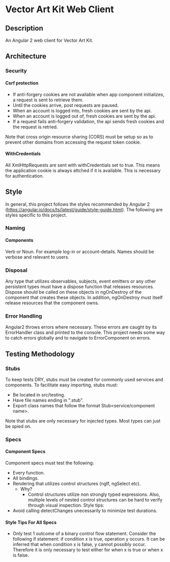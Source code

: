 # Vector Art Kit Web Client

## Description
An Angular 2 web client for Vector Art Kit.

## Architecture
### Security
#### Csrf protection
- If anti-forgery cookies are not available when app component initializes, a request is sent to retrieve them.
- Until the cookies arrive, post requests are paused. 
- When an account is logged into, fresh cookies are sent by the api.
- When an account is logged out of, fresh cookies are sent by the api.
- If a request fails anti-forgery validation, the api sends fresh cookies and the request is retried.

Note that cross origin resource sharing (CORS) must be setup so as to prevent other domains from accessing the request token
cookie.
#### WithCredentials
All XmlHttpRequests are sent with withCredentials set to true. This means the application cookie is always attched if it is
available. This is necessary for authentication.
## Style
In general, this project follows the styles recommended by Angular 2 (https://angular.io/docs/ts/latest/guide/style-guide.html).
The following are styles specific to this project.
### Naming
#### Components
Verb or Noun. For example log-in or account-details. Names should be verbose and relevant to users. 
### Disposal
Any type that utilizes observables, subjects, event emitters or any other persistent types must have a dispose function that releases resources.
Dispose should be called on these objects in ngOnDestroy of the component that creates these objects. In addition, ngOnDestroy must
itself release resources that the component owns.
### Error Handling
Angular2  throws errors where necessary. These errors are caught by its ErrorHandler 
class and printed to the console. This project needs some way to catch errors globally and to navigate
to ErrorComponent on errors.

## Testing Methodology

### Stubs
To keep tests DRY, stubs must be created for commonly used services and components. To facilitate 
easy importing, stubs must:
- Be located in src/testing.
- Have file names ending in ".stub".  
- Export class names that follow the format Stub\<service/component name\>.

Note that stubs are only necessary for injected types. Most types can just be spied on.

### Specs

#### Component Specs
Component specs must test the following:
- Every function.
- All bindings.
- Rendering that utilizes control structures (ngIf, ngSelect etc).
  - Why?
    - Control structures utilize non strongly typed expressions. Also, multiple levels of nested control structures
      can be hard to verify through visual inspection.
Style tips:
- Avoid calling detectChanges unecessarily to minimize test durations.

#### Style Tips For All Specs
- Only test 1 outcome of a binary control flow statement. Consider the following if statement: if condition x is true, 
  operation y occurs. It can be inferred that when condition x is false, y cannot possibly occur. Therefore it is only
  necessary to test either for when x is true or when x is false.

